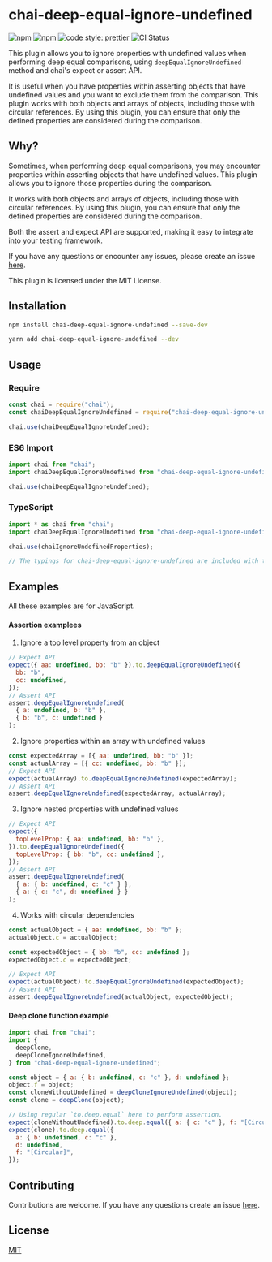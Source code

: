 # chai-deep-equal-ignore-undefined

[![npm](https://img.shields.io/npm/v/chai-deep-equal-ignore-undefined.svg)](https://www.npmjs.com/package/chai-deep-equal-ignore-undefined)
[![npm](https://img.shields.io/npm/dw/chai-deep-equal-ignore-undefined.svg)](https://www.npmjs.com/package/chai-deep-equal-ignore-undefined)
[![code style: prettier](https://img.shields.io/badge/code_style-prettier-ff69b4.svg?style=flat-square)](https://github.com/prettier/prettier)
[![CI Status](https://github.com/DanielKurtjak/chai-deep-equal-ignore-undefined/actions/workflows/test.yml/badge.svg?branch=main)](https://github.com/DanielKurtjak/chai-deep-equal-ignore-undefined/actions/workflows/test.yml)

This plugin allows you to ignore properties with undefined values when performing deep equal comparisons, using `deepEqualIgnoreUndefined` method and chai's expect or assert API.

It is useful when you have properties within asserting objects that have undefined values and you want to exclude them from the comparison. This plugin works with both objects and arrays of objects, including those with circular references. By using this plugin, you can ensure that only the defined properties are considered during the comparison.

## Why?

Sometimes, when performing deep equal comparisons, you may encounter properties within asserting objects that have undefined values. This plugin allows you to ignore those properties during the comparison.

It works with both objects and arrays of objects, including those with circular references. By using this plugin, you can ensure that only the defined properties are considered during the comparison.

Both the assert and expect API are supported, making it easy to integrate into your testing framework.

If you have any questions or encounter any issues, please create an issue [here](https://github.com/DanielKurtjak/chai-deep-equal-ignore-undefined/issues).

This plugin is licensed under the MIT License.

## Installation

```bash
npm install chai-deep-equal-ignore-undefined --save-dev
```

```bash
yarn add chai-deep-equal-ignore-undefined --dev
```

## Usage

### Require

```js
const chai = require("chai");
const chaiDeepEqualIgnoreUndefined = require("chai-deep-equal-ignore-undefined");

chai.use(chaiDeepEqualIgnoreUndefined);
```

### ES6 Import

```js
import chai from "chai";
import chaiDeepEqualIgnoreUndefined from "chai-deep-equal-ignore-undefined";

chai.use(chaiDeepEqualIgnoreUndefined);
```

### TypeScript

```js
import * as chai from "chai";
import chaiDeepEqualIgnoreUndefined from "chai-deep-equal-ignore-undefined";

chai.use(chaiIgnoreUndefinedProperties);

// The typings for chai-deep-equal-ignore-undefined are included with the package itself.
```

## Examples

All these examples are for JavaScript.

#### Assertion examplees

1. Ignore a top level property from an object

```js
// Expect API
expect({ aa: undefined, bb: "b" }).to.deepEqualIgnoreUndefined({
  bb: "b",
  cc: undefined,
});
// Assert API
assert.deepEqualIgnoreUndefined(
  { a: undefined, b: "b" },
  { b: "b", c: undefined }
);
```

2. Ignore properties within an array with undefined values

```js
const expectedArray = [{ aa: undefined, bb: "b" }];
const actualArray = [{ cc: undefined, bb: "b" }];
// Expect API
expect(actualArray).to.deepEqualIgnoreUndefined(expectedArray);
// Assert API
assert.deepEqualIgnoreUndefined(expectedArray, actualArray);
```

3. Ignore nested properties with undefined values

```js
// Expect API
expect({
  topLevelProp: { aa: undefined, bb: "b" },
}).to.deepEqualIgnoreUndefined({
  topLevelProp: { bb: "b", cc: undefined },
});
// Assert API
assert.deepEqualIgnoreUndefined(
  { a: { b: undefined, c: "c" } },
  { a: { c: "c", d: undefined } }
);
```

4. Works with circular dependencies

```js
const actualObject = { aa: undefined, bb: "b" };
actualObject.c = actualObject;

const expectedObject = { bb: "b", cc: undefined };
expectedObject.c = expectedObject;

// Expect API
expect(actualObject).to.deepEqualIgnoreUndefined(expectedObject);
// Assert API
assert.deepEqualIgnoreUndefined(actualObject, expectedObject);
```

#### Deep clone function example

```js
import chai from "chai";
import {
  deepClone,
  deepCloneIgnoreUndefined,
} from "chai-deep-equal-ignore-undefined";

const object = { a: { b: undefined, c: "c" }, d: undefined };
object.f = object;
const cloneWithoutUndefined = deepCloneIgnoreUndefined(object);
const clone = deepClone(object);

// Using regular `to.deep.equal` here to perform assertion.
expect(cloneWithoutUndefined).to.deep.equal({ a: { c: "c" }, f: "[Circular]" });
expect(clone).to.deep.equal({
  a: { b: undefined, c: "c" },
  d: undefined,
  f: "[Circular]",
});
```

## Contributing

Contributions are welcome. If you have any questions create an issue [here](https://github.com/DanielKurtjak/chai-deep-equal-ignore-undefined/issues).

## License

[MIT](LICENSE)
